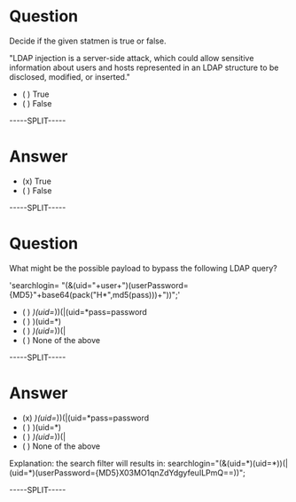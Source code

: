 
# Question

Decide if the given statmen is true or false.

"LDAP injection is a server-side attack, which could allow sensitive information about users and hosts represented in an LDAP structure to be disclosed, modified, or inserted."

* ( ) True
* ( ) False

-----SPLIT-----

# Answer

* (x) True
* ( ) False

-----SPLIT-----

# Question

What might be the possible payload to bypass the following LDAP query?

'searchlogin= "(&(uid="+user+")(userPassword={MD5}"+base64(pack("H\*",md5(pass)))+"))";' 

* ( ) *)(uid=*))(|(uid=\*pass=password
* ( ) )(uid=\*)
* ( ) *)(uid=*))(|
* ( ) None of the above

-----SPLIT-----

# Answer

* (x) *)(uid=*))(|(uid=\*pass=password
* ( ) )(uid=\*)
* ( ) *)(uid=*))(|
* ( ) None of the above

Explanation: the search filter will results in: searchlogin="(&(uid=\*)(uid=\*))(|(uid=\*)(userPassword={MD5}X03MO1qnZdYdgyfeuILPmQ==))";

-----SPLIT-----